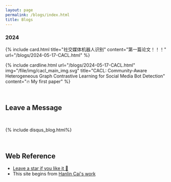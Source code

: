 ```yaml
---
layout: page
permalink: /blogs/index.html
title: Blogs
---
```



### 2024


{% include card.html title="社交媒体机器人识别" content="第一篇论文！！！" url="/blogs/2024-05-17-CACL.html" %}

{% include cardline.html url="/blogs/2024-05-17-CACL.html" img="/file/img/cacl_main_img.svg" title="CACL: Community-Aware Heterogeneous Graph Contrastive Learning for Social Media Bot Detection" content="🔥 My first paper" %}


<br>

## Leave a Message

<br>

{% include disqus_blog.html%} 

<br>


## Web Reference

- [Leave a star if you like it 🥰](https://github.com/SirryChen/SirryChen.github.io) 
- This site begins from [Hanlin Cai's work](https://github.com/GuangLun2000/GuangLun2000.github.io)
